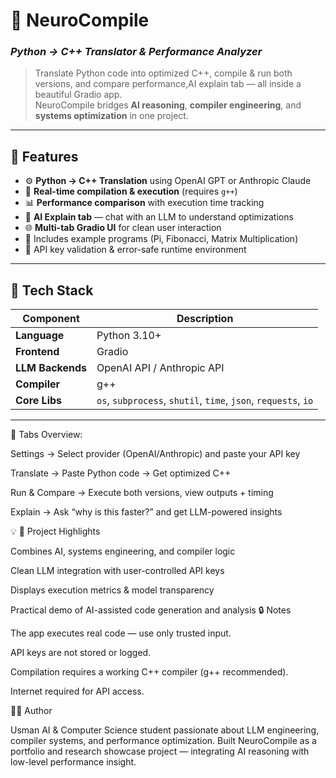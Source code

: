 # 🧠 NeuroCompile  
### *Python → C++ Translator & Performance Analyzer*


> Translate Python code into optimized C++, compile & run both versions, and compare performance,AI explain tab — all inside a beautiful Gradio app.  
> NeuroCompile bridges **AI reasoning**, **compiler engineering**, and **systems optimization** in one project.

---

## 🚀 Features

- ⚙️ **Python → C++ Translation** using OpenAI GPT or Anthropic Claude  
- 🧩 **Real-time compilation & execution** (requires `g++`)  
- 📊 **Performance comparison** with execution time tracking  
- 💬 **AI Explain tab** — chat with an LLM to understand optimizations  
- 🌐 **Multi-tab Gradio UI** for clean user interaction  
- 🧠 Includes example programs (Pi, Fibonacci, Matrix Multiplication)  
- 🔐 API key validation & error-safe runtime environment  

---

## 🧠 Tech Stack

| Component | Description |
|------------|-------------|
| **Language** | Python 3.10+ |
| **Frontend** | Gradio |
| **LLM Backends** | OpenAI API / Anthropic API |
| **Compiler** | g++ |
| **Core Libs** | `os`, `subprocess`, `shutil`, `time`, `json`, `requests`, `io` |

---
🧭 Tabs Overview:

Settings → Select provider (OpenAI/Anthropic) and paste your API key

Translate → Paste Python code → Get optimized C++

Run & Compare → Execute both versions, view outputs + timing

Explain → Ask “why is this faster?” and get LLM-powered insights

💡
🌟 Project Highlights

Combines AI, systems engineering, and compiler logic

Clean LLM integration with user-controlled API keys

Displays execution metrics & model transparency

Practical demo of AI-assisted code generation and analysis
🔒 Notes

The app executes real code — use only trusted input.

API keys are not stored or logged.

Compilation requires a working C++ compiler (g++ recommended).

Internet required for API access.

🧑‍💻 Author

Usman
AI & Computer Science student passionate about LLM engineering, compiler systems, and performance optimization.
Built NeuroCompile as a portfolio and research showcase project — integrating AI reasoning with low-level performance insight.

